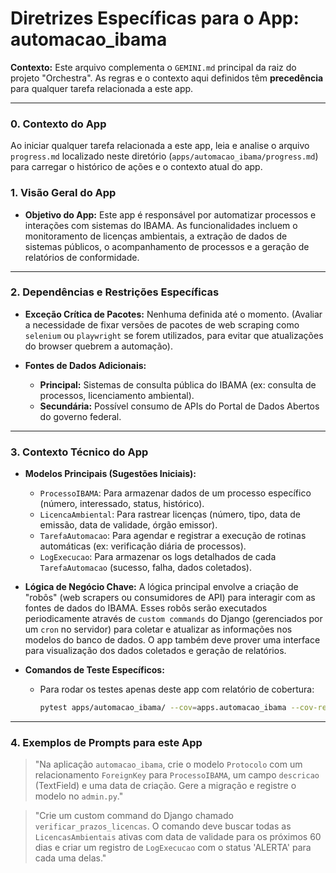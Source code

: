 # Diretrizes Específicas para o App: automacao_ibama

**Contexto:** Este arquivo complementa o `GEMINI.md` principal da raiz do projeto "Orchestra". As regras e o contexto aqui definidos têm **precedência** para qualquer tarefa relacionada a este app.

---

### 0. Contexto do App

Ao iniciar qualquer tarefa relacionada a este app, leia e analise o arquivo `progress.md` localizado neste diretório (`apps/automacao_ibama/progress.md`) para carregar o histórico de ações e o contexto atual do app.

### 1. Visão Geral do App

* **Objetivo do App:** Este app é responsável por automatizar processos e interações com sistemas do IBAMA. As funcionalidades incluem o monitoramento de licenças ambientais, a extração de dados de sistemas públicos, o acompanhamento de processos e a geração de relatórios de conformidade.

---

### 2. Dependências e Restrições Específicas

* **Exceção Crítica de Pacotes:** Nenhuma definida até o momento. (Avaliar a necessidade de fixar versões de pacotes de web scraping como `selenium` ou `playwright` se forem utilizados, para evitar que atualizações do browser quebrem a automação).

* **Fontes de Dados Adicionais:**
    * **Principal:** Sistemas de consulta pública do IBAMA (ex: consulta de processos, licenciamento ambiental).
    * **Secundária:** Possível consumo de APIs do Portal de Dados Abertos do governo federal.

---

### 3. Contexto Técnico do App

* **Modelos Principais (Sugestões Iniciais):**
    * `ProcessoIBAMA`: Para armazenar dados de um processo específico (número, interessado, status, histórico).
    * `LicencaAmbiental`: Para rastrear licenças (número, tipo, data de emissão, data de validade, órgão emissor).
    * `TarefaAutomacao`: Para agendar e registrar a execução de rotinas automáticas (ex: verificação diária de processos).
    * `LogExecucao`: Para armazenar os logs detalhados de cada `TarefaAutomacao` (sucesso, falha, dados coletados).

* **Lógica de Negócio Chave:** A lógica principal envolve a criação de "robôs" (web scrapers ou consumidores de API) para interagir com as fontes de dados do IBAMA. Esses robôs serão executados periodicamente através de `custom commands` do Django (gerenciados por um `cron` no servidor) para coletar e atualizar as informações nos modelos do banco de dados. O app também deve prover uma interface para visualização dos dados coletados e geração de relatórios.

* **Comandos de Teste Específicos:**
    * Para rodar os testes apenas deste app com relatório de cobertura:
        ```bash
        pytest apps/automacao_ibama/ --cov=apps.automacao_ibama --cov-report=html
        ```

---

### 4. Exemplos de Prompts para este App

> "Na aplicação `automacao_ibama`, crie o modelo `Protocolo` com um relacionamento `ForeignKey` para `ProcessoIBAMA`, um campo `descricao` (TextField) e uma data de criação. Gere a migração e registre o modelo no `admin.py`."

> "Crie um custom command do Django chamado `verificar_prazos_licencas`. O comando deve buscar todas as `LicencasAmbientais` ativas com data de validade para os próximos 60 dias e criar um registro de `LogExecucao` com o status 'ALERTA' para cada uma delas."